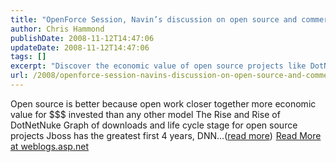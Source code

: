 ```yaml
---
title: "OpenForce Session, Navin’s discussion on open source and commercialization"
author: Chris Hammond
publishDate: 2008-11-12T14:47:06
updateDate: 2008-11-12T14:47:06
tags: []
excerpt: "Discover the economic value of open source projects like DotNetNuke on weblogs.asp.net. Compare life cycle stages and download trends for insights."
url: /2008/openforce-session-navins-discussion-on-open-source-and-commercialization  # Use the generated URL with year
---
```

Open source is better because open work closer together more economic value for $$$ invested than any other model The Rise and Rise of DotNetNuke Graph of downloads and life cycle stage for open source projects Jboss has the greatest first 4 years, DNN...(<a href="https://weblogs.asp.net/christoc/archive/2008/11/11/openforce-session-navin-s-discussion-on-open-source-and-commercialization.aspx">read more</a>)<img src="https://weblogs.asp.net/aggbug.aspx?PostID=6729687" width="1" height="1"> <a href="https://weblogs.asp.net/christoc/archive/2008/11/11/openforce-session-navin-s-discussion-on-open-source-and-commercialization.aspx">Read More at weblogs.asp.net</a>


